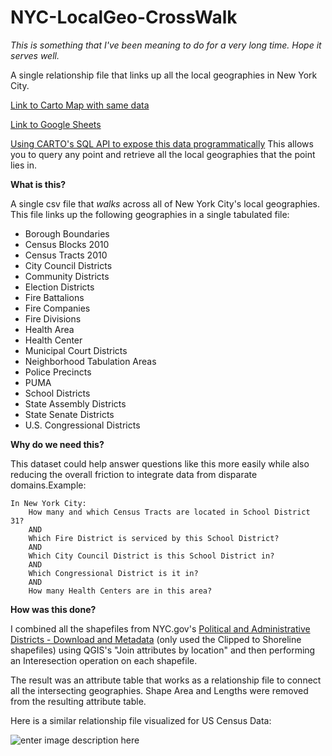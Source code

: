 # NYC-LocalGeo-CrossWalk
*This is something that I've been meaning to do for a very long time. Hope it serves well.*

A single relationship file that links up all the local geographies in New York City.

[Link to Carto Map with same data](https://nyu.carto.com/u/varun-cusp2/builder/8ba55666-2289-4206-8165-60fc4601e35c/embed)

[Link to Google Sheets](https://docs.google.com/spreadsheets/d/e/2PACX-1vS1YkNk0JlVNrJehoDvbyodd0zkqyh19MkRmqaYV6CRyDLFwquuv0VbJ9iY2UeormzFZZ3Z0k6dkUmO/pubhtml#)

[Using CARTO's SQL API to expose this data programmatically](https://varun-cusp2.carto.com/api/v2/sql?q=SELECT%20*%20FROM%20master_crosswalk_nad83%20where%20ST_Contains(the_geom,%20ST_GeomFromText(%27POINT(-73.952686%2040.775745)%27,4326))) This allows you to query any point and retrieve all the local geographies that the point lies in.

**What is this?**

A single csv file that *walks* across all of New York City's local geographies. This file links up the following geographies in a single tabulated file:

 - Borough Boundaries 
 - Census Blocks 2010 
 - Census Tracts 2010 
 - City Council Districts 
 - Community Districts 
 - Election Districts 
 - Fire Battalions 
 - Fire Companies 
 - Fire Divisions 
 - Health Area 
 - Health Center 
 - Municipal Court Districts 
 - Neighborhood Tabulation Areas
 - Police Precincts 
 - PUMA
 - School Districts 
 - State Assembly Districts 
 - State Senate Districts 
 - U.S. Congressional Districts 

**Why do we need this?**

This dataset could help answer questions like this more easily while also reducing the overall friction to integrate data from disparate domains.Example:

    In New York City:
	    How many and which Census Tracts are located in School District 31?
	    AND 
	    Which Fire District is serviced by this School District?
	    AND 
	    Which City Council District is this School District in?
	    AND 
	    Which Congressional District is it in?
	    AND
	    How many Health Centers are in this area?
	  


**How was this done?**

I combined all the shapefiles from NYC.gov's [Political and Administrative Districts - Download and Metadata](https://www1.nyc.gov/site/planning/data-maps/open-data/districts-download-metadata.page) (only used the Clipped to Shoreline shapefiles) using QGIS's "Join attributes by location" and then performing an Interesection operation on each shapefile. 

The result was an attribute table that works as a relationship file to connect all the intersecting geographies.
Shape Area and Lengths were removed from the resulting attribute table.


Here is a similar relationship file visualized for US Census Data:

![enter image description here](http://mcdc.missouri.edu/geography/sumlevs/censusgeochart.png)
